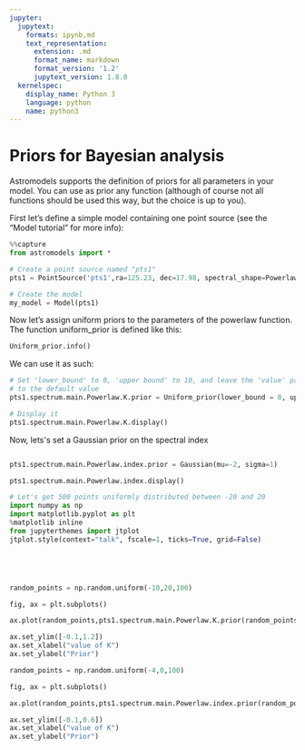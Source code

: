 ```yaml
---
jupyter:
  jupytext:
    formats: ipynb,md
    text_representation:
      extension: .md
      format_name: markdown
      format_version: '1.2'
      jupytext_version: 1.8.0
  kernelspec:
    display_name: Python 3
    language: python
    name: python3
---
```


# Priors for Bayesian analysis

Astromodels supports the definition of priors for all parameters in
your model. You can use as prior any function (although of course not
all functions should be used this way, but the choice is up to you).

First let’s define a simple model containing one point source (see the
“Model tutorial” for more info):

```python
%%capture
from astromodels import *

# Create a point source named "pts1"
pts1 = PointSource('pts1',ra=125.23, dec=17.98, spectral_shape=Powerlaw())

# Create the model
my_model = Model(pts1)
```


Now let’s assign uniform priors to the parameters of the powerlaw
function. The function uniform_prior is defined like this:


```python
Uniform_prior.info()
```

We can use it as such:

```python
# Set 'lower_bound' to 0, 'upper bound' to 10, and leave the 'value' parameter
# to the default value
pts1.spectrum.main.Powerlaw.K.prior = Uniform_prior(lower_bound = 0, upper_bound=10)

# Display it
pts1.spectrum.main.Powerlaw.K.display()

```

Now, lets's set a Gaussian prior on the spectral index

```python

pts1.spectrum.main.Powerlaw.index.prior = Gaussian(mu=-2, sigma=1)

pts1.spectrum.main.Powerlaw.index.display()
```

```python
# Let's get 500 points uniformly distributed between -20 and 20
import numpy as np
import matplotlib.pyplot as plt
%matplotlib inline
from jupyterthemes import jtplot
jtplot.style(context="talk", fscale=1, ticks=True, grid=False)





random_points = np.random.uniform(-10,20,100)

fig, ax = plt.subplots()

ax.plot(random_points,pts1.spectrum.main.Powerlaw.K.prior(random_points), '.' )

ax.set_ylim([-0.1,1.2])
ax.set_xlabel("value of K")
ax.set_ylabel("Prior")
```

```python
random_points = np.random.uniform(-4,0,100)

fig, ax = plt.subplots()

ax.plot(random_points,pts1.spectrum.main.Powerlaw.index.prior(random_points), 'r.' )

ax.set_ylim([-0.1,0.6])
ax.set_xlabel("value of K")
ax.set_ylabel("Prior")
```

```python

```
